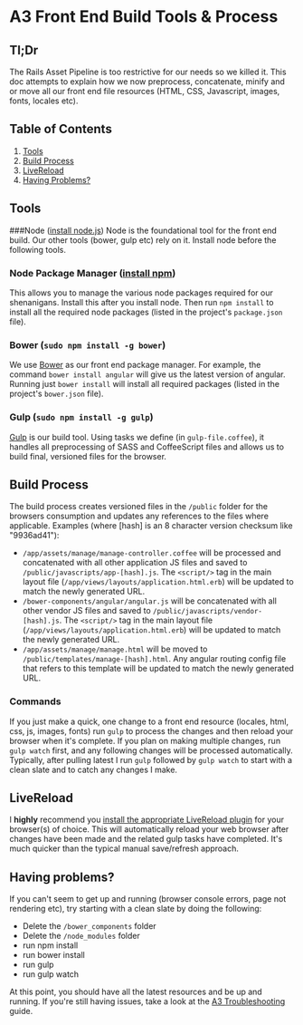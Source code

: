# A3 Front End Build Tools & Process

## Tl;Dr

The Rails Asset Pipeline is too restrictive for our needs so we killed it. This doc attempts to explain how we now preprocess, concatenate, minify and or move all our front end file resources (HTML, CSS, Javascript, images, fonts, locales etc).

## Table of Contents

1. [Tools](#tools)
1. [Build Process](#build-process)
1. [LiveReload](#livereload)
1. [Having Problems?](#having-problems)

## Tools

###Node ([install node.js](http://nodejs.org/download/))
Node is the foundational tool for the front end build. Our other tools (bower, gulp etc) rely on it. Install node before the following tools.

### Node Package Manager ([install npm](http://howtonode.org/introduction-to-npm))
This allows you to manage the various node packages required for our shenanigans. Install this after you install node. Then run `npm install` to install all the required node packages (listed in the project's `package.json` file).

### Bower (`sudo npm install -g bower`)
We use [Bower](http://bower.io) as our front end package manager. For example, the command `bower install angular` will give us the latest version of angular. Running just `bower install` will install all required packages (listed in the project's `bower.json` file).

### Gulp (`sudo npm install -g gulp`)
[Gulp](http://gulpjs.com) is our build tool. Using tasks we define (in `gulp-file.coffee`), it handles all preprocessing of SASS and CoffeeScript files and allows us to build final, versioned files for the browser.

## Build Process

The build process creates versioned files in the `/public` folder for the browsers consumption and updates any references to the files where applicable. Examples (where [hash] is an 8 character version checksum like "9936ad41"):

- `/app/assets/manage/manage-controller.coffee` will be processed and concatenated with all other application JS files and saved to `/public/javascripts/app-[hash].js`. The `<script/>` tag in the main layout file (`/app/views/layouts/application.html.erb`) will be updated to match the newly generated URL.
- `/bower-components/angular/angular.js` will be concatenated with all other vendor JS files and saved to `/public/javascripts/vendor-[hash].js`. The `<script/>` tag in the main layout file (`/app/views/layouts/application.html.erb`) will be updated to match the newly generated URL.
- `/app/assets/manage/manage.html` will be moved to `/public/templates/manage-[hash].html`. Any angular routing config file that refers to this template will be updated to match the newly generated URL.

### Commands
If you just make a quick, one change to a front end resource (locales, html, css, js, images, fonts) run `gulp` to process the changes and then reload your browser when it's complete. If you plan on making multiple changes, run `gulp watch` first, and any following changes will be processed automatically. Typically, after pulling latest I run `gulp` followed by `gulp watch` to start with a clean slate and to catch any changes I make.

## LiveReload
I **highly** recommend you [install the appropriate LiveReload plugin](http://feedback.livereload.com/knowledgebase/articles/86242-how-do-i-install-and-use-the-browser-extensions-) for your browser(s) of choice. This will automatically reload your web browser after changes have been made and the related gulp tasks have completed. It's much quicker than the typical manual save/refresh approach.

## Having problems?
If you can't seem to get up and running (browser console errors, page not rendering etc), try starting with a clean slate by doing the following:

- Delete the `/bower_components` folder
- Delete the `/node_modules` folder
- run npm install
- run bower install
- run gulp
- run gulp watch

At this point, you should have all the latest resources and be up and running. If you're still having issues, take a look at the [A3 Troubleshooting](https://github.com/GitHubAdmin/abaqis3/blob/master/troubleshooting.md) guide.
